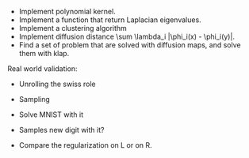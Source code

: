 
- Implement polynomial kernel.
- Implement a function that return Laplacian eigenvalues.
- Implement a clustering algorithm
- Implement diffusion distance \sum \lambda_i \|\phi_i(x) - \phi_i(y)\|.
- Find a set of problem that are solved with diffusion maps, and solve them with klap.


Real world validation:
- Unrolling the swiss role
- Sampling
- Solve MNIST with it
- Samples new digit with it?


- Compare the regularization on L or on R.